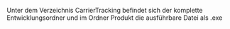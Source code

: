 Unter dem Verzeichnis CarrierTracking befindet sich der komplette Entwicklungsordner und im Ordner Produkt die ausführbare Datei als .exe